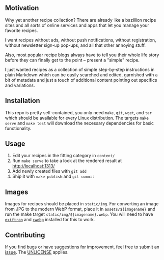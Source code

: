 ## Motivation
Why yet another recipe collection? There are already like a bazillion recipe sites and all sorts of online services and apps that let you manage your favorite recipes.

I want recipes without ads, without push notifications, without registration, without newsletter sign-up pop-ups, and all that other annoying stuff.

Also, most popular recipe blogs always have to tell you their whole life story before they can finally get to the point – present a "simple" recipe.

I just wanted recipes as a collection of simple step-by-step instructions in plain Markdown which can be easily searched and edited, garnished with a bit of metadata and just a touch of additional content pointing out specifics and variations.

## Installation
This repo is pretty self-contained, you only need `make`, `git`, `wget`, and `tar` which should be available for every Linux distribution. The targets `make serve` and `make test` will download the necessary dependencies for basic functionality.

## Usage
1. Edit your recipes in the fitting category in `content/`
2. Run `make serve` to take a look at the rendered result at <http://localhost:1313/>
3. Add newly created files with `git add`
4. Ship it with `make publish` and `git commit`

## Images
Images for recipes should be placed in `static/img`. For converting an image from JPG to the modern WebP format, place it in `assets/${imagename}` and run the make target `static/img/${imagename}.webp`.
You will need to have [`exiftran`](https://www.kraxel.org/blog/linux/fbida/) and [`cwebp`](https://developers.google.com/speed/webp/docs/precompiled) installed for this to work.

## Contributing
If you find bugs or have suggestions for improvement, feel free to submit an [issue](https://github.com/skoenig/cookhack/issues/new). The [UNLICENSE](LICENSE.txt) applies.
